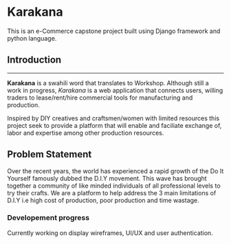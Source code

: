 # Karakana
This is an e-Commerce capstone project built using Django framework and python language.
## Introduction
---
**Karakana** is a swahili word that translates to Workshop. Although still a work in progress, *Karakana* is a web application that connects users, willing traders to lease/rent/hire commercial tools for manufacturing and production.

Inspired by DIY creatives and craftsmen/women with limited resources this project seek to provide a platform that will enable and faciliate exchange of, labor and expertise among other production resources.

## Problem Statement

Over the recent years, the world has experienced a rapid growth of the Do It Yourself  famously dubbed the D.I.Y movement. This wave has brought together a community of like minded individuals of all professional levels to try their crafts. 
We are a platform to help address the 3 main limitations of D.I.Y i.e high cost of production, poor production and time wastage.

### Developement progress
Currently working on display wireframes, UI/UX and user authentication.